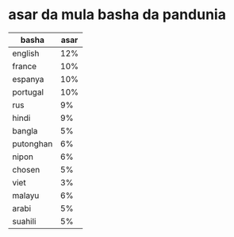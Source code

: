# asar da mula basha da pandunia

| basha | asar |
|-------|--------|
| english | 12% |
| france | 10% |
| espanya | 10% |
| portugal | 10% |
| rus | 9% |
| hindi | 9% |
| bangla | 5% |
| putonghan | 6% |
| nipon | 6% |
| chosen | 5% |
| viet | 3% |
| malayu | 6% |
| arabi | 5% |
| suahili | 5% |
